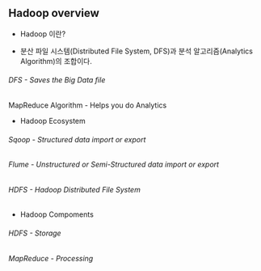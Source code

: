 ## Hadoop overview
- Hadoop 이란?
 + 분산 파일 시스템(Distributed File System, DFS)과 분석 알고리즘(Analytics Algorithm)의 조합이다.  
 ###### DFS - Saves the Big Data file
 MapReduce Algorithm - Helps you do Analytics

 + Hadoop Ecosystem
 ###### Sqoop - Structured data import or export
 ###### Flume - Unstructured or Semi-Structured data import or export
 ###### HDFS - Hadoop Distributed File System

 + Hadoop Compoments
  ###### HDFS - Storage
  ###### MapReduce - Processing

